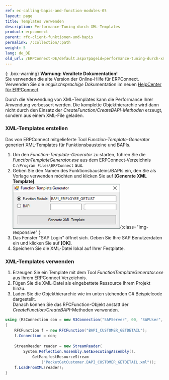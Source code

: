 ```yaml
---
ref: ec-calling-bapis-and-function-modules-05
layout: page
title: Templates verwenden
description: Performance-Tuning durch XML-Templates
product: erpconnect
parent: rfc-client-funktionen-und-bapis
permalink: /:collection/:path
weight: 5
lang: de_DE
old_url: /ERPConnect-DE/default.aspx?pageid=performance-tuning-durch-xml-templates
---
```


{: .box-warning}
**Warnung: Veraltete Dokumentation!** <br>
Sie verwenden die alte Version der Online-Hilfe für ERPConnect.<br>
Verwenden Sie die *englischsprachige* Dokumentation im neuen [HelpCenter für ERPConnect](https://helpcenter.theobald-software.com/erpconnect/documentation/introduction/).

Durch die Verwendung von XML-Templates kann die Performance Ihrer Anwendung verbessert werden.
Die komplette Objekthierarchie wird dann nicht durch den Einsatz der *CreateFunction/CreateBAPI-Methoden* erzeugt, sondern aus einem XML-File geladen.


### XML-Templates erstellen

Das von ERPConnect mitgelieferte Tool *Function-Template-Generator* generiert XML-Templates für Funktionsbausteine und BAPIs.

1. Um den *Function-Template-Generator* zu starten, führen Sie die *FunctionTemplateGenerator.exe* aus dem ERPConnect-Verzeichnis `C:\Program Files\ERPConnect` aus.
2. Geben Sie den Namen des Funktionsbausteins/BAPIs ein, den Sie als Vorlage verwenden möchten und klicken Sie auf **[Generate XML Template]**. <br>
![Tools-003](/img/content/Tools-003.png){:class="img-responsive" }
3. Das Fenster "SAP Login" öffnet sich. Geben Sie Ihre SAP Benutzerdaten ein und klicken Sie auf **[OK]**.
4. Speichern Sie die XML-Datei lokal auf Ihrer Festplatte.


### XML-Templates verwenden

1. Erzeugen Sie ein Template mit dem Tool *FunctionTemplateGenerator.exe* aus Ihrem ERPConnect Verzeichnis.
2. Fügen Sie die XML-Datei als eingebettete Ressource Ihrem Projekt hinzu. 
3. Laden Sie die Objekthierarchie wie im unten stehenden C# Beispielcode dargestellt. <br>
Danach können Sie das RFCFunction-Objekt anstatt der *CreateFunction/CreateBAPI*-Methoden verwenden.

```csharp
using (R3Connection con = new R3Connection("SAPServer", 00, "SAPUser", "Password", "EN", "800"))
{
    RFCFunction f = new RFCFunction("BAPI_CUSTOMER_GETDETAIL");
    f.Connection = con;

    StreamReader reader = new StreamReader(
        System.Reflection.Assembly.GetExecutingAssembly().
            GetManifestResourceStream
                ("PocketGetCustomer.BAPI_CUSTOMER_GETDETAIL.xml"));
    f.LoadFromXML(reader);
}
```

<!---
<details>
<summary>Klicken Sie hier, um das VB Beispiel zu öffnen.</summary>
{% highlight visualbasic %}
[ … create and open connection … ]
 
Dim f As New RFCFunction("BAPI_CUSTOMER_GETDETAIL")
        f.Connection = con
 
        Dim reader As New StreamReader( _
            System.Reflection.Assembly.GetExecutingAssembly(). _
            GetManifestResourceStream( _
            "PocketGetCustomer.BAPI_CUSTOMER_GETDETAIL.xml"))
        f.LoadFromXML(reader)
{% endhighlight %}
</details>  
  
-->